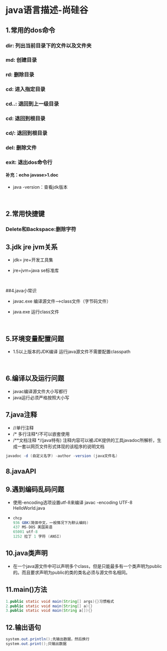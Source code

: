 # java语言描述-尚硅谷

##  1.常用的dos命令

### 	dir: 列出当前目录下的文件以及文件夹

### 	md: 创建目录

### 	rd: 删除目录

### 	cd: 进入指定目录

### 	cd..: 退回到上一级目录

### 	cd\: 退回到根目录

### 	cd/: 退回到根目录

### 	del: 删除文件

### 	exit: 退出dos命令行

####              补充：echo javase>1.doc

* java -version：查看jdk版本

  ​

##  2.常用快捷键

###        Delete和Backspace:删除字符



## 3.jdk jre jvm关系

+ jdk= jre+开发工具集   

+ jre=jvm+java se标准库

  ​

##4.java小常识

* javac.exe 编译源文件-->class文件（字节码文件）

* java.exe 运行class文件

  ​


## 5.环境变量配置问题

* 1.5以上版本的JDK编译 运行java源文件不需要配置classpath

  ​

## 6.编译以及运行问题

* javac编译源文件大小写都行
* java运行必须严格按照大小写

## 7.java注释

* //单行注释
* /* 多行注释*/不可以嵌套使用
* /**文档注释 */(java特有)    注释内容可以被JDK提供的工具javadoc所解析，生成一套以网页文件形式体现的该程序的说明文档

```java
javadoc -d (自定义名字) -author -version (java文件名)
```

## 8.javaAPI



## 9.遇到编码乱码问题

* 使用-encoding选项设置utf-8来编译   javac -encoding UTF-8 HelloWorld.java

* ```java
  chcp
  936 GBK(简体中文，一般情况下为默认编码)     
  437 MS-DOS 美国英语
  65001 utf-8
  1252 拉丁 1 字符 (ANSI)
  ```

## 10.java类声明

* 在一个java源文件中可以声明多个class，但是只能最多有一个类声明为public的。而且要求声明为public的类的类名必须与源文件名相同。

## 11.main()方法

```java
1.public static void main(String[] args){}习惯格式
2.public static void main(String[] a){}
3.public static void main(String a[]){}
```

## 12.输出语句

```java
system.out.println();先输出数据，然后换行
system.out.print();只输出数据
```

